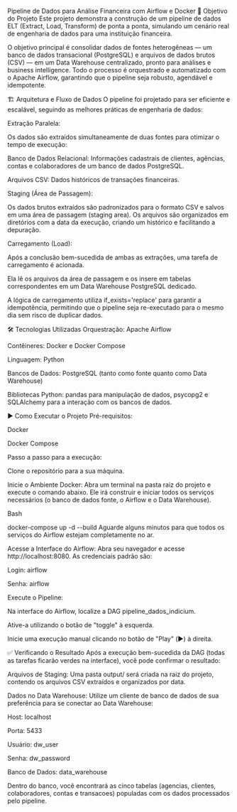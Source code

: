 Pipeline de Dados para Análise Financeira com Airflow e Docker
🎯 Objetivo do Projeto
Este projeto demonstra a construção de um pipeline de dados ELT (Extract, Load, Transform) de ponta a ponta, simulando um cenário real de engenharia de dados para uma instituição financeira.

O objetivo principal é consolidar dados de fontes heterogêneas — um banco de dados transacional (PostgreSQL) e arquivos de dados brutos (CSV) — em um Data Warehouse centralizado, pronto para análises e business intelligence. Todo o processo é orquestrado e automatizado com o Apache Airflow, garantindo que o pipeline seja robusto, agendável e idempotente.

🏗️ Arquitetura e Fluxo de Dados
O pipeline foi projetado para ser eficiente e escalável, seguindo as melhores práticas de engenharia de dados:

Extração Paralela:

Os dados são extraídos simultaneamente de duas fontes para otimizar o tempo de execução:

Banco de Dados Relacional: Informações cadastrais de clientes, agências, contas e colaboradores de um banco de dados PostgreSQL.

Arquivos CSV: Dados históricos de transações financeiras.

Staging (Área de Passagem):

Os dados brutos extraídos são padronizados para o formato CSV e salvos em uma área de passagem (staging area). Os arquivos são organizados em diretórios com a data da execução, criando um histórico e facilitando a depuração.

Carregamento (Load):

Após a conclusão bem-sucedida de ambas as extrações, uma tarefa de carregamento é acionada.

Ela lê os arquivos da área de passagem e os insere em tabelas correspondentes em um Data Warehouse PostgreSQL dedicado.

A lógica de carregamento utiliza if_exists='replace' para garantir a idempotência, permitindo que o pipeline seja re-executado para o mesmo dia sem risco de duplicar dados.

🛠️ Tecnologias Utilizadas
Orquestração: Apache Airflow

Contêineres: Docker e Docker Compose

Linguagem: Python

Bancos de Dados: PostgreSQL (tanto como fonte quanto como Data Warehouse)

Bibliotecas Python: pandas para manipulação de dados, psycopg2 e SQLAlchemy para a interação com os bancos de dados.

▶️ Como Executar o Projeto
Pré-requisitos:

Docker

Docker Compose

Passo a passo para a execução:

Clone o repositório para a sua máquina.

Inicie o Ambiente Docker:
Abra um terminal na pasta raiz do projeto e execute o comando abaixo. Ele irá construir e iniciar todos os serviços necessários (o banco de dados fonte, o Airflow e o Data Warehouse).

Bash

docker-compose up -d --build
Aguarde alguns minutos para que todos os serviços do Airflow estejam completamente no ar.

Acesse a Interface do Airflow:
Abra seu navegador e acesse http://localhost:8080. As credenciais padrão são:

Login: airflow

Senha: airflow

Execute o Pipeline:

Na interface do Airflow, localize a DAG pipeline_dados_indicium.

Ative-a utilizando o botão de "toggle" à esquerda.

Inicie uma execução manual clicando no botão de "Play" (▶️) à direita.

✅ Verificando o Resultado
Após a execução bem-sucedida da DAG (todas as tarefas ficarão verdes na interface), você pode confirmar o resultado:

Arquivos de Staging:
Uma pasta output/ será criada na raiz do projeto, contendo os arquivos CSV extraídos e organizados por data.

Dados no Data Warehouse:
Utilize um cliente de banco de dados de sua preferência para se conectar ao Data Warehouse:

Host: localhost

Porta: 5433

Usuário: dw_user

Senha: dw_password

Banco de Dados: data_warehouse

Dentro do banco, você encontrará as cinco tabelas (agencias, clientes, colaboradores, contas e transacoes) populadas com os dados processados pelo pipeline.
